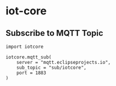# iot-core

## Subscribe to MQTT Topic
```
import iotcore

iotcore.mqtt_sub(
    server = "mqtt.eclipseprojects.io",
    sub_topic = "sub/iotcore",
    port = 1883
)
```